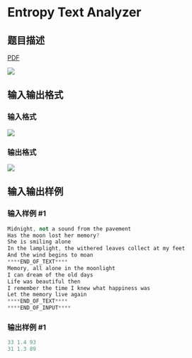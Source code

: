 # Entropy Text Analyzer

## 题目描述

[problemUrl]: https://uva.onlinejudge.org/index.php?option=com_onlinejudge&Itemid=8&category=10&page=show_problem&problem=801

[PDF](https://uva.onlinejudge.org/external/8/p860.pdf)

![](https://cdn.luogu.com.cn/upload/vjudge_pic/UVA860/73631bb56ac33880bc45b64deedac53ec34d9fa6.png)

## 输入输出格式

### 输入格式

![](https://cdn.luogu.com.cn/upload/vjudge_pic/UVA860/1c1f07122cca102d9e8092f0cc248a8883b01184.png)

### 输出格式

![](https://cdn.luogu.com.cn/upload/vjudge_pic/UVA860/c4cbfacf560e4113aa4336459f3fd3fb16c4c9e5.png)

## 输入输出样例

### 输入样例 #1

```cpp
Midnight, not a sound from the pavement
Has the moon lost her memory?
She is smiling alone
In the lamplight, the withered leaves collect at my feet
And the wind begins to moan
****END_OF_TEXT****
Memory, all alone in the moonlight
I can dream of the old days
Life was beautiful then
I remember the time I knew what happiness was
Let the memory live again
****END_OF_TEXT****
****END_OF_INPUT****
```


### 输出样例 #1

```cpp
33 1.4 93
31 1.3 89
```


